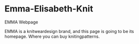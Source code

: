 # Emma-Elisabeth-Knit
EMMA Webpage

EMMA is a knitweardesign brand, and this page is going to be its homepage. Where you can buy knitingpatterns.
